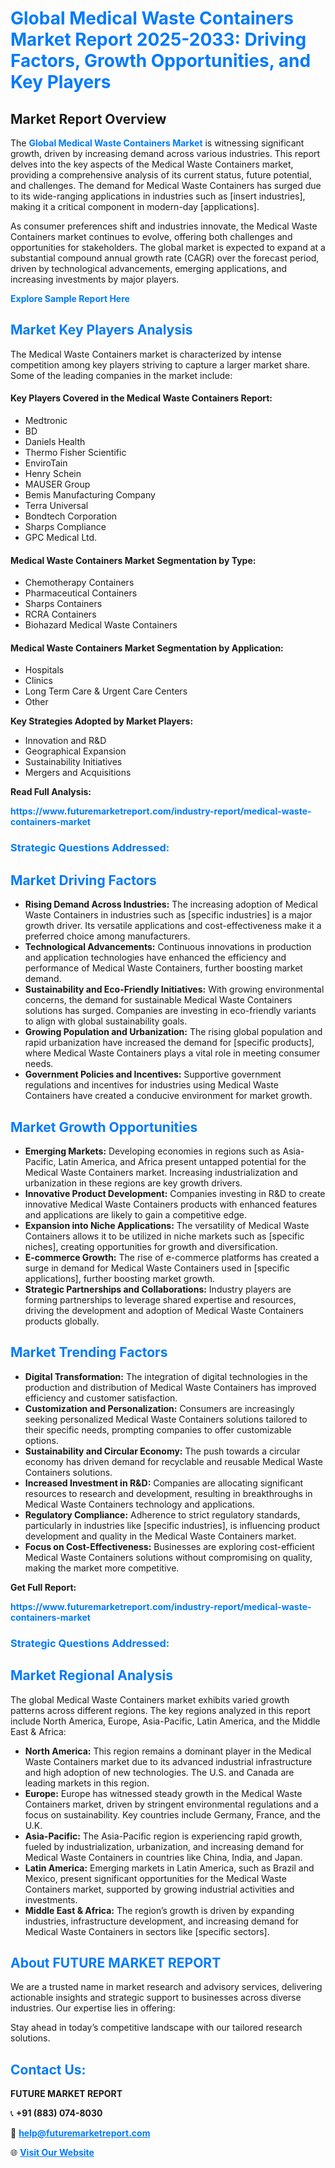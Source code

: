 <h1 style="color: #007BFF;">Global Medical Waste Containers Market Report 2025-2033: Driving Factors, Growth Opportunities, and Key Players</h1>

<section id="overview">
<h2>Market Report Overview</h2>
<p>The <a href="https://www.futuremarketreport.com/industry-report/medical-waste-containers-market" style="color: #007BFF; text-decoration: none;"><strong>Global Medical Waste Containers Market</strong></a> is witnessing significant growth, driven by increasing demand across various industries. This report delves into the key aspects of the Medical Waste Containers market, providing a comprehensive analysis of its current status, future potential, and challenges. The demand for Medical Waste Containers has surged due to its wide-ranging applications in industries such as [insert industries], making it a critical component in modern-day [applications].</p>
<p>As consumer preferences shift and industries innovate, the Medical Waste Containers market continues to evolve, offering both challenges and opportunities for stakeholders. The global market is expected to expand at a substantial compound annual growth rate (CAGR) over the forecast period, driven by technological advancements, emerging applications, and increasing investments by major players.</p>
</section>

<section id="overview">
<p><a href="https://www.futuremarketreport.com/request-sample/reportId=77111" style="color: #007BFF; text-decoration: none;"><strong>Explore Sample Report Here</strong></a></p>
</section>

<section id="key-players">
<h2 style="color: #007BFF;">Market Key Players Analysis</h2>
<p>The Medical Waste Containers market is characterized by intense competition among key players striving to capture a larger market share. Some of the leading companies in the market include:</p>
<h4>Key Players Covered in the Medical Waste Containers Report:</h4>
<ul><li>Medtronic</li><li>BD</li><li>Daniels Health</li><li>Thermo Fisher Scientific</li><li>EnviroTain</li><li>Henry Schein</li><li>MAUSER Group</li><li>Bemis Manufacturing Company</li><li>Terra Universal</li><li>Bondtech Corporation</li><li>Sharps Compliance</li><li>GPC Medical Ltd.</li></ul>
<h4>Medical Waste Containers Market Segmentation by Type:</h4>
<ul><li>Chemotherapy Containers</li><li>Pharmaceutical Containers</li><li>Sharps Containers</li><li>RCRA Containers</li><li>Biohazard Medical Waste Containers</li></ul>

<h4>Medical Waste Containers Market Segmentation by Application:</h4>
<ul><li>Hospitals</li><li>Clinics</li><li>Long Term Care &amp; Urgent Care Centers</li><li>Other</li></ul>
<p><strong>Key Strategies Adopted by Market Players:</strong></p>
<ul>
<li>Innovation and R&D</li>
<li>Geographical Expansion</li>
<li>Sustainability Initiatives</li>
<li>Mergers and Acquisitions</li>
</ul>
</section>

<section>
<p><strong>Read Full Analysis: </strong></p><a href="https://www.futuremarketreport.com/industry-report/medical-waste-containers-market" style="color: #007BFF; text-decoration: none;"><strong>https://www.futuremarketreport.com/industry-report/medical-waste-containers-market</strong></a>
<h3 style="color: #007BFF;">Strategic Questions Addressed:</h3>
</section>

<section id="driving-factors">
<h2 style="color: #007BFF;">Market Driving Factors</h2>
<ul>
<li><strong>Rising Demand Across Industries:</strong> The increasing adoption of Medical Waste Containers in industries such as [specific industries] is a major growth driver. Its versatile applications and cost-effectiveness make it a preferred choice among manufacturers.</li>
<li><strong>Technological Advancements:</strong> Continuous innovations in production and application technologies have enhanced the efficiency and performance of Medical Waste Containers, further boosting market demand.</li>
<li><strong>Sustainability and Eco-Friendly Initiatives:</strong> With growing environmental concerns, the demand for sustainable Medical Waste Containers solutions has surged. Companies are investing in eco-friendly variants to align with global sustainability goals.</li>
<li><strong>Growing Population and Urbanization:</strong> The rising global population and rapid urbanization have increased the demand for [specific products], where Medical Waste Containers plays a vital role in meeting consumer needs.</li>
<li><strong>Government Policies and Incentives:</strong> Supportive government regulations and incentives for industries using Medical Waste Containers have created a conducive environment for market growth.</li>
</ul>
</section>

<section id="growth-opportunities">
<h2 style="color: #007BFF;">Market Growth Opportunities</h2>
<ul>
<li><strong>Emerging Markets:</strong> Developing economies in regions such as Asia-Pacific, Latin America, and Africa present untapped potential for the Medical Waste Containers market. Increasing industrialization and urbanization in these regions are key growth drivers.</li>
<li><strong>Innovative Product Development:</strong> Companies investing in R&D to create innovative Medical Waste Containers products with enhanced features and applications are likely to gain a competitive edge.</li>
<li><strong>Expansion into Niche Applications:</strong> The versatility of Medical Waste Containers allows it to be utilized in niche markets such as [specific niches], creating opportunities for growth and diversification.</li>
<li><strong>E-commerce Growth:</strong> The rise of e-commerce platforms has created a surge in demand for Medical Waste Containers used in [specific applications], further boosting market growth.</li>
<li><strong>Strategic Partnerships and Collaborations:</strong> Industry players are forming partnerships to leverage shared expertise and resources, driving the development and adoption of Medical Waste Containers products globally.</li>
</ul>
</section>

<section id="trending-factors">
<h2 style="color: #007BFF;">Market Trending Factors</h2>
<ul>
<li><strong>Digital Transformation:</strong> The integration of digital technologies in the production and distribution of Medical Waste Containers has improved efficiency and customer satisfaction.</li>
<li><strong>Customization and Personalization:</strong> Consumers are increasingly seeking personalized Medical Waste Containers solutions tailored to their specific needs, prompting companies to offer customizable options.</li>
<li><strong>Sustainability and Circular Economy:</strong> The push towards a circular economy has driven demand for recyclable and reusable Medical Waste Containers solutions.</li>
<li><strong>Increased Investment in R&D:</strong> Companies are allocating significant resources to research and development, resulting in breakthroughs in Medical Waste Containers technology and applications.</li>
<li><strong>Regulatory Compliance:</strong> Adherence to strict regulatory standards, particularly in industries like [specific industries], is influencing product development and quality in the Medical Waste Containers market.</li>
<li><strong>Focus on Cost-Effectiveness:</strong> Businesses are exploring cost-efficient Medical Waste Containers solutions without compromising on quality, making the market more competitive.</li>
</ul>
</section>

<section>
<p><strong>Get Full Report: </strong></p><a href="https://www.futuremarketreport.com/industry-report/medical-waste-containers-market" style="color: #007BFF; text-decoration: none;"><strong>https://www.futuremarketreport.com/industry-report/medical-waste-containers-market</strong></a>
<h3 style="color: #007BFF;">Strategic Questions Addressed:</h3>
</section>


<section id="regional-analysis">
<h2 style="color: #007BFF;">Market Regional Analysis</h2>
<p>The global Medical Waste Containers market exhibits varied growth patterns across different regions. The key regions analyzed in this report include North America, Europe, Asia-Pacific, Latin America, and the Middle East & Africa:</p>
<ul>
<li><strong>North America:</strong> This region remains a dominant player in the Medical Waste Containers market due to its advanced industrial infrastructure and high adoption of new technologies. The U.S. and Canada are leading markets in this region.</li>
<li><strong>Europe:</strong> Europe has witnessed steady growth in the Medical Waste Containers market, driven by stringent environmental regulations and a focus on sustainability. Key countries include Germany, France, and the U.K.</li>
<li><strong>Asia-Pacific:</strong> The Asia-Pacific region is experiencing rapid growth, fueled by industrialization, urbanization, and increasing demand for Medical Waste Containers in countries like China, India, and Japan.</li>
<li><strong>Latin America:</strong> Emerging markets in Latin America, such as Brazil and Mexico, present significant opportunities for the Medical Waste Containers market, supported by growing industrial activities and investments.</li>
<li><strong>Middle East & Africa:</strong> The region’s growth is driven by expanding industries, infrastructure development, and increasing demand for Medical Waste Containers in sectors like [specific sectors].</li>
</ul>
</section>

<footer>
<h2 style="color: #007BFF;">About FUTURE MARKET REPORT</h2>
<p>We are a trusted name in market research and advisory services, delivering actionable insights and strategic support to businesses across diverse industries. Our expertise lies in offering:</p>

<p>Stay ahead in today’s competitive landscape with our tailored research solutions.</p>

<h2 style="color: #007BFF;">Contact Us:</h2>
<p><strong>FUTURE MARKET REPORT</strong></p>
<p>📞 <strong>+91 (883) 074-8030</strong></p>
<p>📧 <strong><a href="mailto:help@futuremarketreport.com" style="color: #007BFF;">help@futuremarketreport.com</a></strong></p>
<p>🌐 <strong><a href="https://www.futuremarketreport.com/" style="color: #007BFF;">Visit Our Website</a></strong></p>
</footer>